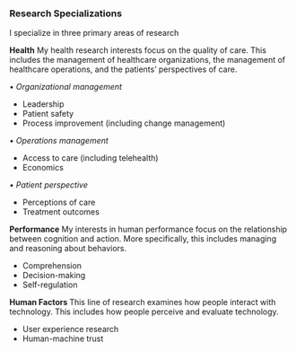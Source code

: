 ### Research Specializations
I specialize in three primary areas of research

<b>Health</b> My health research interests focus on the quality of care. This includes the management of healthcare organizations, the management of                                  healthcare operations, and the patients’ perspectives of care. 

•	<i> Organizational management </i>
- Leadership
- Patient safety
- Process improvement (including change management)

•	<i> Operations management </i>
- Access to care (including telehealth)
- Economics 

•	<i> Patient perspective </i>
- Perceptions of care
- Treatment outcomes

<b>Performance</b> My interests in human performance focus on the relationship between cognition and action. More specifically, this includes managing and reasoning about behaviors.  
- Comprehension
- Decision-making 
- Self-regulation

<b>Human Factors </b> This line of research examines how people interact with technology. This includes how people perceive and evaluate technology.
- User experience research
- Human-machine trust 
